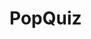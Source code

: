 # PopQuiz

<!--
* Attach timer to start button and stop when last question is asked\
** Display score and allow place to enter name
*** Create list of questions
**** Subtract Seconds on wrong answer
***** Game ends when timer hits 0-->
